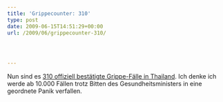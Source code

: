 ```yaml
---
title: 'Grippecounter: 310'
type: post
date: 2009-06-15T14:51:29+00:00
url: /2009/06/grippecounter-310/




---
```

Nun sind es [310 offiziell bestätigte Grippe-Fälle in Thailand][1]. Ich denke ich werde ab 10.000 Fällen trotz Bitten des Gesundheitsministers in eine geordnete Panik verfallen.

 [1]: http://www.nationmultimedia.com/news/30105251/Confirmed-Type-A-(H1N1)-flu-cases-rise-to-310
